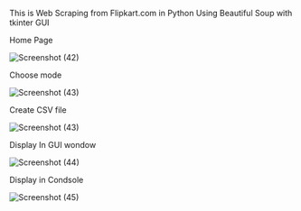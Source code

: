 
This is Web Scraping from Flipkart.com in Python Using Beautiful Soup with tkinter GUI

Home Page

![Screenshot (42)](https://user-images.githubusercontent.com/95564532/144740238-85d370e5-4f4b-4cd3-aa38-73977d0354d5.png)

Choose mode

![Screenshot (43)](https://user-images.githubusercontent.com/95564532/144740258-aba3a06c-3d8e-488a-a635-443b39d32a80.png)

Create CSV file

![Screenshot (43)](https://user-images.githubusercontent.com/95564532/144740293-3229e333-1f56-4c7e-8376-6004a7394bb0.png)

Display In GUI wondow

![Screenshot (44)](https://user-images.githubusercontent.com/95564532/144740314-db8de60e-023e-49cf-9191-0c0c207002c7.png)

Display in Condsole

![Screenshot (45)](https://user-images.githubusercontent.com/95564532/144740333-864570b4-b6d2-4bfb-a9f4-5e8d62b36301.png)
